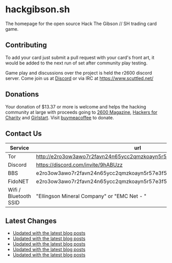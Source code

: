 # hackgibson.sh
The homepage for the open source Hack The Gibson // SH trading card game.


## Contributing

To add your card just submit a pull request with your card's front art, it would be added to the next run of set after community play testing.

Game play and discussions over the project is held the r2600 discord server. Come join us at [Discord](https://discord.com/invite/9hABUzz) or via IRC at https://www.scuttled.net/


## Donations

Your donation of $13.37 or more is welcome and helps the hacking community at large with proceeds going to [2600 Magazine](https://2600.com/), [Hackers for Charity](https://hackersforcharity.org) and [Girlstart](https://girlstart.org).  Visit [buymeacoffee](https://www.buymeacoffee.com/hackgibson.sh) to donate.


## Contact Us

Service | url
-|-
Tor | http://e2ro3ow3awo7r2favn24n65ycc2qmzkoayn5r57e3f56nvjwdcgg32ad.onion
Discord | https://discord.com/invite/9hABUzz
BBS | e2ro3ow3awo7r2favn24n65ycc2qmzkoayn5r57e3f56nvjwdcgg32ad.onion:23
FidoNET | e2ro3ow3awo7r2favn24n65ycc2qmzkoayn5r57e3f56nvjwdcgg32ad.onion:24554
Wifi / Bluetooth SSID | "Ellingson Mineral Company" or "EMC Net - <fidonet address>"

## Latest Changes
<!-- BLOG-POST-LIST:START -->
- [Updated with the latest blog posts](https://github.com/DFW2600/hackgibson.sh/commit/2be9978e4c2f846b112c1a298f877569d308906c)
- [Updated with the latest blog posts](https://github.com/DFW2600/hackgibson.sh/commit/9dcf06a0abb4f9441ece5559e13496024b39d591)
- [Updated with the latest blog posts](https://github.com/DFW2600/hackgibson.sh/commit/d585201131aa7c13b27e8ac52ca0b8b0af075201)
- [Updated with the latest blog posts](https://github.com/DFW2600/hackgibson.sh/commit/eb9fcca7f9e22d2f0a911e2f4764686fee0c3142)
- [Updated with the latest blog posts](https://github.com/DFW2600/hackgibson.sh/commit/6b5a32acf91d41b3b96af77c79d9290bbddb99c3)
<!-- BLOG-POST-LIST:END -->
